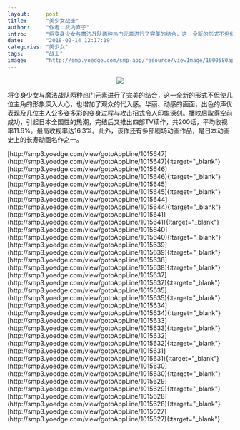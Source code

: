 ```yaml
---
layout:     post
title:      "美少女战士"
author:     "作者：武内直子"
intro:      "将变身少女与魔法战队两种热门元素进行了完美的结合，这一全新的形式不但使几位主角的形象深入人心，也增加了观众的代入感。华丽、动感的画面，出色的声优表现及几位主人公多姿多彩的变身过程与攻击招式令人印象深刻。播映后取得空前成功，引起日本全国性的热潮，完结后又推出四部TV续作，共200话，平均收视率11.6%。最高收视率达16.3%。此外，该作还有多部剧场动画作品，是日本动画史上的长寿动画名作之一。"
date:       "2018-02-14 12:17:19"
categories: "美少女"
tags:       "战士"
image:      "http://smp.yoedge.com/smp-app/resource/viewImage/1000580appline.png"
---
```

<div style="text-align: center">
<p><img src="http://smp.yoedge.com/smp-app/resource/viewImage/1000580appline.png"/></p>
</div>
<p class="post-meta">
<span>将变身少女与魔法战队两种热门元素进行了完美的结合，这一全新的形式不但使几位主角的形象深入人心，也增加了观众的代入感。华丽、动感的画面，出色的声优表现及几位主人公多姿多彩的变身过程与攻击招式令人印象深刻。播映后取得空前成功，引起日本全国性的热潮，完结后又推出四部TV续作，共200话，平均收视率11.6%。最高收视率达16.3%。此外，该作还有多部剧场动画作品，是日本动画史上的长寿动画名作之一。</span>
</p>
[http://smp3.yoedge.com/view/gotoAppLine/1015647](http://smp3.yoedge.com/view/gotoAppLine/1015647){:target="_blank"}
[http://smp3.yoedge.com/view/gotoAppLine/1015646](http://smp3.yoedge.com/view/gotoAppLine/1015646){:target="_blank"}
[http://smp3.yoedge.com/view/gotoAppLine/1015645](http://smp3.yoedge.com/view/gotoAppLine/1015645){:target="_blank"}
[http://smp3.yoedge.com/view/gotoAppLine/1015644](http://smp3.yoedge.com/view/gotoAppLine/1015644){:target="_blank"}
[http://smp3.yoedge.com/view/gotoAppLine/1015641](http://smp3.yoedge.com/view/gotoAppLine/1015641){:target="_blank"}
[http://smp3.yoedge.com/view/gotoAppLine/1015640](http://smp3.yoedge.com/view/gotoAppLine/1015640){:target="_blank"}
[http://smp3.yoedge.com/view/gotoAppLine/1015639](http://smp3.yoedge.com/view/gotoAppLine/1015639){:target="_blank"}
[http://smp3.yoedge.com/view/gotoAppLine/1015638](http://smp3.yoedge.com/view/gotoAppLine/1015638){:target="_blank"}
[http://smp3.yoedge.com/view/gotoAppLine/1015637](http://smp3.yoedge.com/view/gotoAppLine/1015637){:target="_blank"}
[http://smp3.yoedge.com/view/gotoAppLine/1015635](http://smp3.yoedge.com/view/gotoAppLine/1015635){:target="_blank"}
[http://smp3.yoedge.com/view/gotoAppLine/1015634](http://smp3.yoedge.com/view/gotoAppLine/1015634){:target="_blank"}
[http://smp3.yoedge.com/view/gotoAppLine/1015633](http://smp3.yoedge.com/view/gotoAppLine/1015633){:target="_blank"}
[http://smp3.yoedge.com/view/gotoAppLine/1015632](http://smp3.yoedge.com/view/gotoAppLine/1015632){:target="_blank"}
[http://smp3.yoedge.com/view/gotoAppLine/1015631](http://smp3.yoedge.com/view/gotoAppLine/1015631){:target="_blank"}
[http://smp3.yoedge.com/view/gotoAppLine/1015630](http://smp3.yoedge.com/view/gotoAppLine/1015630){:target="_blank"}
[http://smp3.yoedge.com/view/gotoAppLine/1015629](http://smp3.yoedge.com/view/gotoAppLine/1015629){:target="_blank"}
[http://smp3.yoedge.com/view/gotoAppLine/1015628](http://smp3.yoedge.com/view/gotoAppLine/1015628){:target="_blank"}
[http://smp3.yoedge.com/view/gotoAppLine/1015627](http://smp3.yoedge.com/view/gotoAppLine/1015627){:target="_blank"}


